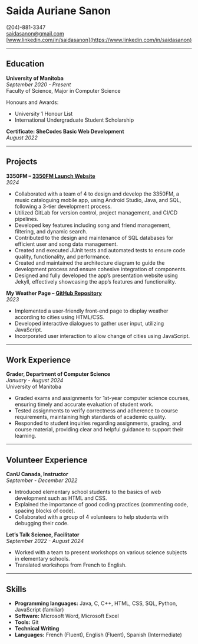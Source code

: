 # Saida Auriane Sanon

(204)-881-3347  
[saidasanon@gmail.com](mailto:saidasanon@gmail.com)  
[www.linkedin.com/in/saidasanon](https://www.linkedin.com/in/saidasanon)

---

## Education

**University of Manitoba**  
*September 2020 - Present*  
Faculty of Science, Major in Computer Science

Honours and Awards:
- University 1 Honour List
- International Undergraduate Student Scholarship

**Certificate: SheCodes Basic Web Development**  
*August 2022*

---

## Projects

**3350FM – [3350FM Launch Website](https://vrivn3.github.io/3350FMWebsite/)**  
*2024*

- Collaborated with a team of 4 to design and develop the 3350FM, a music cataloguing mobile app, using Android Studio, Java, and SQL, following a 3-tier development process.
- Utilized GitLab for version control, project management, and CI/CD pipelines.
- Developed key features including song and friend management, filtering, and dynamic search.
- Contributed to the design and maintenance of SQL databases for efficient user and song data management.
- Created and executed JUnit tests and automated tests to ensure code quality, functionality, and performance.
- Created and maintained the architecture diagram to guide the development process and ensure cohesive integration of components.
- Designed and fully developed the app’s presentation website using Jekyll, effectively showcasing the app’s features and functionality.

**My Weather Page – [GitHub Repository](https://github.com/vrivn3/Weather-page)**  
*2023*

- Implemented a user-friendly front-end page to display weather according to cities using HTML/CSS.
- Developed interactive dialogues to gather user input, utilizing JavaScript.
- Incorporated user interaction to allow change of cities using JavaScript.

---

## Work Experience

**Grader, Department of Computer Science**  
*January - August 2024*  
University of Manitoba

- Graded exams and assignments for 1st-year computer science courses, ensuring timely and accurate evaluation of student work.
- Tested assignments to verify correctness and adherence to course requirements, maintaining high standards of academic quality.
- Responded to student inquiries regarding assignments, grading, and course material, providing clear and helpful guidance to support their learning.

---

## Volunteer Experience

**CanU Canada, Instructor**  
*September - December 2022*

- Introduced elementary school students to the basics of web development such as HTML and CSS.
- Explained the importance of good coding practices (commenting code, spacing blocks of code).
- Collaborated with a group of 4 volunteers to help students with debugging their code.

**Let’s Talk Science, Facilitator**  
*September 2022 - August 2024*

- Worked with a team to present workshops on various science subjects in elementary schools.
- Translated workshops from French to English.

---

## Skills

- **Programming languages:** Java, C, C++, HTML, CSS, SQL, Python, JavaScript (familiar)
- **Software:** Microsoft Word, Microsoft Excel
- **Tools:** Git
- **Technical Writing**
- **Languages:** French (Fluent), English (Fluent), Spanish (Intermediate)
